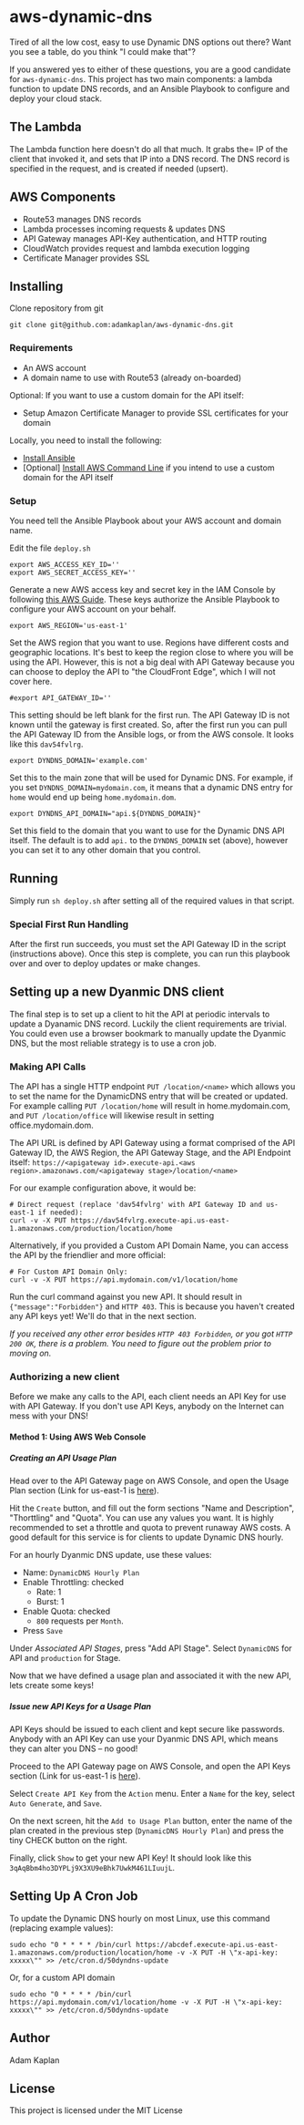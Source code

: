 # aws-dynamic-dns

Tired of all the low cost, easy to use Dynamic DNS options out there? Want you see a table, do you think "I could make that"?

If you answered yes to either of these questions, you are a good candidate for `aws-dynamic-dns`. This project has two main components: a lambda function to update DNS records, and an Ansible Playbook to configure and deploy your cloud stack.

## The Lambda

The Lambda function here doesn't do all that much. It grabs the= IP of the client that invoked it, and sets that IP into a DNS record. The DNS record is specified in the request, and is created if needed (upsert).

## AWS Components

- Route53 manages DNS records
- Lambda processes incoming requests & updates DNS
- API Gateway manages API-Key authentication, and HTTP routing
- CloudWatch provides request and lambda execution logging
- Certificate Manager provides SSL

## Installing

Clone repository from git
```
git clone git@github.com:adamkaplan/aws-dynamic-dns.git
```
  
### Requirements

- An AWS account
- A domain name to use with Route53 (already on-boarded)

Optional: If you want to use a custom domain for the API itself:
- Setup Amazon Certificate Manager to provide SSL certificates for your domain

Locally, you need to install the following:
- [Install Ansible](https://docs.ansible.com/ansible/2.7/installation_guide/intro_installation.html)
- [Optional] [Install AWS Command Line](https://docs.aws.amazon.com/cli/latest/userguide/installing.html) if you intend to use a custom domain for the API itself

### Setup

You need tell the Ansible Playbook about your AWS account and domain name.

Edit the file `deploy.sh`
```
export AWS_ACCESS_KEY_ID=''
export AWS_SECRET_ACCESS_KEY=''
```
Generate a new AWS access key and secret key in the IAM Console by following [this AWS Guide](https://docs.aws.amazon.com/general/latest/gr/managing-aws-access-keys.html). These keys authorize the Ansible Playbook to configure your AWS account on your behalf.

```
export AWS_REGION='us-east-1'
```
Set the AWS region that you want to use. Regions have different costs and geographic locations. It's best to keep the region close to where you will be using the API. However, this is not a big deal with API Gateway because you can choose to deploy the API to "the CloudFront Edge", which I will not cover here.

```
#export API_GATEWAY_ID=''
```
This setting should be left blank for the first run. The API Gateway ID is not known until the gateway is first created. So, after the first run you can pull the API Gateway ID from the Ansible logs, or from the AWS console. It looks like this `dav54fvlrg`.

```
export DYNDNS_DOMAIN='example.com'
```
Set this to the main zone that will be used for Dynamic DNS. For example, if you set `DYNDNS_DOMAIN=mydomain.com`, it means that a dynamic DNS entry for `home` would end up being `home.mydomain.dom`.

```
export DYNDNS_API_DOMAIN="api.${DYNDNS_DOMAIN}"
```
Set this field to the domain that you want to use for the Dynamic DNS API itself. The default is to add `api.` to the `DYNDNS_DOMAIN` set (above), however you can set it to any other domain that you control.

## Running

Simply run `sh deploy.sh` after setting all of the required values in that script.

### Special First Run Handling

After the first run succeeds, you must set the API Gateway ID in the script (instructions above). Once this step is complete, you can run this playbook over and over to deploy updates or make changes.

## Setting up a new Dyanmic DNS client

The final step is to set up a client to hit the API at periodic intervals to update a Dyanamic DNS record. Luckily the client requirements are trivial. You could even use a browser bookmark to manually update the Dyanmic DNS, but the most reliable strategy is to use a cron job.

### Making API Calls

The API has a single HTTP endpoint `PUT /location/<name>` which allows you to set the name for the DynamicDNS entry that will be created or updated. For example calling `PUT /location/home` will result in home.mydomain.com, and `PUT /location/office` will likewise result in setting office.mydomain.dom.

The API URL is defined by API Gateway using a format comprised of the API Gateway ID, the AWS Region, the API Gateway Stage, and the API Endpoint itself: `https://<apigateway id>.execute-api.<aws region>.amazonaws.com/<apigateway stage>/location/<name>`

For our example configuration above, it would be:
```
# Direct request (replace 'dav54fvlrg' with API Gateway ID and us-east-1 if needed):
curl -v -X PUT https://dav54fvlrg.execute-api.us-east-1.amazonaws.com/production/location/home
```

Alternatively, if you provided a Custom API Domain Name, you can access the API by the friendlier and more official:
```
# For Custom API Domain Only:
curl -v -X PUT https://api.mydomain.com/v1/location/home
```

Run the curl command against you new API. It should result in `{"message":"Forbidden"}` and `HTTP 403`. This is because you haven't created any API keys yet! We'll do that in the next section.

_If you received any other error besides `HTTP 403 Forbidden`, or you got `HTTP 200 OK`, there is a problem. You need to figure out the problem prior to moving on._

### Authorizing a new client

Before we make any calls to the API, each client needs an API Key for use with API Gateway. If you don't use API Keys, anybody on the Internet can mess with your DNS!

#### Method 1: Using AWS Web Console

##### Creating an API Usage Plan

Head over to the API Gateway page on AWS Console, and open the Usage Plan section (Link for us-east-1 is [here](https://console.aws.amazon.com/apigateway/home?region=us-east-1#/usage-plans)).

Hit the `Create` button, and fill out the form sections "Name and Description", "Thorttling" and "Quota". You can use any values you want. It is highly recommended to set a throttle and quota to prevent runaway AWS costs. A good default for this service is for clients to update Dynamic DNS hourly.

For an hourly Dyanmic DNS update, use these values:
- Name: `DynamicDNS Hourly Plan`
- Enable Throttling: checked
  - Rate: 1
  - Burst: 1
- Enable Quota: checked
  - `800` requests per `Month`.
- Press `Save`

Under *Associated API Stages*, press "Add API Stage". Select `DynamicDNS` for API and `production` for Stage.

Now that we have defined a usage plan and associated it with the new API, lets create some keys!

##### Issue new API Keys for a Usage Plan

API Keys should be issued to each client and kept secure like passwords. Anybody with an API Key can use your Dyanmic DNS API, which means they can alter you DNS – no good!

Proceed to the API Gateway page on AWS Console, and open the API Keys section (Link for us-east-1 is [here](https://console.aws.amazon.com/apigateway/home?region=us-east-1#/api-keys/create)).

Select `Create API Key` from the `Action` menu. Enter a `Name` for the key, select `Auto Generate`, and `Save`.

On the next screen, hit the `Add to Usage Plan` button, enter the name of the plan created in the previous step (`DynamicDNS Hourly Plan`) and press the tiny CHECK button on the right.

Finally, click `Show` to get your new API Key! It should look like this `3qAqBbm4ho3DYPLj9X3XU9eBhk7UwkM461LIuujL`.

## Setting Up A Cron Job

To update the Dynamic DNS hourly on most Linux, use this command (replacing example values):
```
sudo echo "0 * * * * /bin/curl https://abcdef.execute-api.us-east-1.amazonaws.com/production/location/home -v -X PUT -H \"x-api-key: xxxxx\"" >> /etc/cron.d/50dyndns-update
```

Or, for a custom API domain
```
sudo echo "0 * * * * /bin/curl https://api.mydomain.com/v1/location/home -v -X PUT -H \"x-api-key: xxxxx\"" >> /etc/cron.d/50dyndns-update
```

## Author

Adam Kaplan <adkap at adkap dot com>
  
## License

This project is licensed under the MIT License

